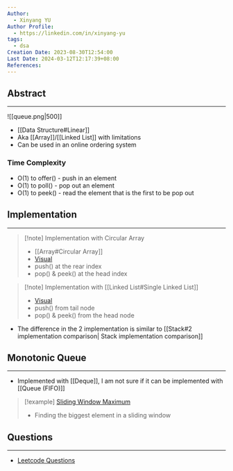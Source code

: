 ```yaml
---
Author:
  - Xinyang YU
Author Profile:
  - https://linkedin.com/in/xinyang-yu
tags:
  - dsa
Creation Date: 2023-08-30T12:54:00
Last Date: 2024-03-12T12:17:39+08:00
References: 
---
```

## Abstract
---
![[queue.png|500]]
- [[Data Structure#Linear]]
- Aka [[Array]]/[[Linked List]] with limitations
- Can be used in an online ordering system


### Time Complexity
- O(1) to offer() - push in an element
- O(1) to poll() - pop out an element
- O(1) to peek() - read the element that is the first to be pop out

## Implementation
---

>[!note] Implementation with Circular Array
> - [[Array#Circular Array]]
> - [Visual](https://www.hello-algo.com/chapter_stack_and_queue/queue/#2)
> - push() at the rear index
> - pop() & peek() at the head index

>[!note] Implementation with [[Linked List#Single Linked List]]
>- [Visual](https://www.hello-algo.com/chapter_stack_and_queue/queue/#1)
>- push() from tail node
>- pop() & peek() from the head node

- The difference in the 2 implementation is similar to [[Stack#2 implementation comparison| Stack implementation comparison]]


## Monotonic Queue
---
- Implemented with [[Deque]], I am not sure if it can be implemented with [[Queue (FIFO)]]
>[!example] [Sliding Window Maximum](https://leetcode.cn/problems/sliding-window-maximum/)
>- Finding the biggest element in a sliding window



## Questions
---
- [Leetcode Questions](https://github.com/youngyangyang04/leetcode-master#栈与队列)

